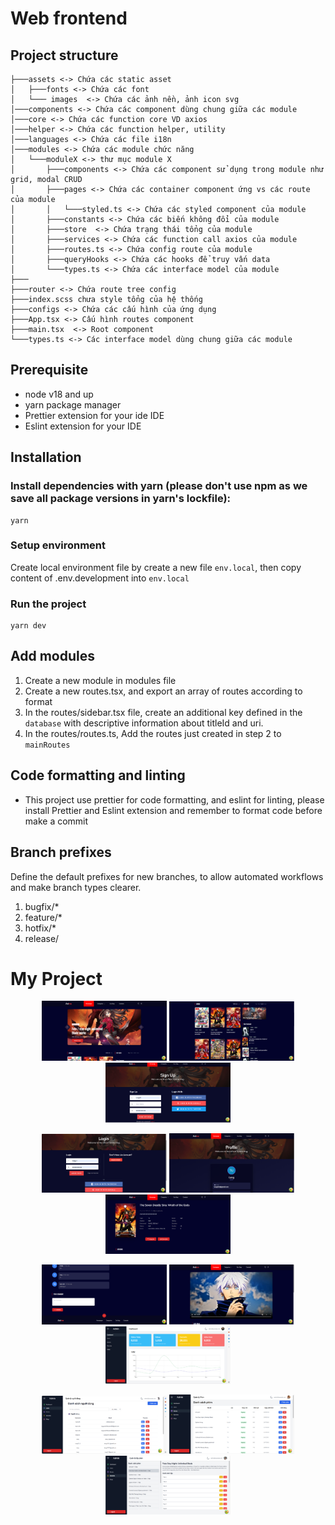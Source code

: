 # Web frontend

## Project structure

```
├───assets <-> Chứa các static asset
│   ├───fonts <-> Chứa các font
│   └─── images  <-> Chứa các ảnh nền, ảnh icon svg
│───components <-> Chứa các component dùng chung giữa các module
│───core <-> Chứa các function core VD axios
│───helper <-> Chứa các function helper, utility
│───languages <-> Chứa các file i18n
│───modules <-> Chứa các module chức năng
│   └───moduleX <-> thư mục module X
│       ├───components <-> Chứa các component sử dụng trong module như grid, modal CRUD
│       ├───pages <-> Chứa các container component ứng vs các route của module
│       │   └───styled.ts <-> Chứa các styled component của module
│       ├───constants <-> Chứa các biến không đổi của module
│       ├───store  <-> Chứa trạng thái tổng của module
│       ├───services <-> Chứa các function call axios của module
│       ├───routes.ts <-> Chứa config route của module
│       ├───queryHooks <-> Chứa các hooks để truy vấn data
│       └───types.ts <-> Chứa các interface model của module
├───
├───router <-> Chứa route tree config
├───index.scss chưa style tổng của hệ thống
├───configs <-> Chứa các cấu hình của ứng dụng
├───App.tsx <-> Cấu hình routes component
├───main.tsx  <-> Root component
└───types.ts <-> Các interface model dùng chung giữa các module

```

## Prerequisite

- node v18 and up
- yarn package manager
- Prettier extension for your ide IDE
- Eslint extension for your IDE

## Installation

### Install dependencies with yarn (please don't use npm as we save all package versions in yarn's lockfile):

```
yarn
```

### Setup environment

Create local environment file by create a new file `env.local`, then copy content of .env.development into `env.local`

### Run the project

```
yarn dev
```

## Add modules

1. Create a new module in modules file
2. Create a new routes.tsx, and export an array of routes according to format
3. In the routes/sidebar.tsx file, create an additional key defined in the `database` with descriptive information about titleId and uri.
4. In the routes/routes.ts, Add the routes just created in step 2 to `mainRoutes`

## Code formatting and linting

- This project use prettier for code formatting, and eslint for linting, please install Prettier and Eslint extension and remember to format code before make a commit

## Branch prefixes

Define the default prefixes for new branches, to allow automated workflows and make branch types clearer.

1. bugfix/\*
2. feature/\*
3. hotfix/\*
4. release/


# My Project

<p align="center">
  <img src="./src/assets/image/image1.png" width="200"/>
  <img src="./src/assets/image/image2.png" width="200"/>
  <img src="./src/assets/image/image3.png" width="200"/>
</p>
<p align="center">
  <img src="./src/assets/image/image4.png" width="200"/>
  <img src="./src/assets/image/image5.png" width="200"/>
  <img src="./src/assets/image/image10.png" width="200"/>
</p>
<p align="center">
  <img src="./src/assets/image/image11.png" width="200"/>
  <img src="./src/assets/image/image12.png" width="200"/>
  <img src="./src/assets/image/image6.png" width="200"/>
</p>
<p align="center">
  <img src="./src/assets/image/image7.png" width="200"/>
  <img src="./src/assets/image/image8.png" width="200"/>
  <img src="./src/assets/image/image9.png" width="200"/>
</p>

